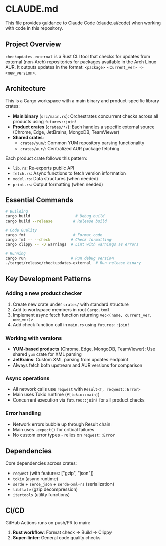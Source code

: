 # CLAUDE.md

This file provides guidance to Claude Code (claude.ai/code) when working with code in this repository.

## Project Overview

`checkupdates-external` is a Rust CLI tool that checks for updates from external (non-Arch) repositories for packages available in the Arch Linux AUR. It outputs updates in the format: `<package> <current_ver> -> <new_version>`.

## Architecture

This is a Cargo workspace with a main binary and product-specific library crates:

- **Main binary** (`src/main.rs`): Orchestrates concurrent checks across all products using `futures::join!`
- **Product crates** (`crates/*/`): Each handles a specific external source (Chrome, Edge, JetBrains, MongoDB, TeamViewer)
- **Shared crates**:
  - `crates/yum/`: Common YUM repository parsing functionality
  - `crates/aur/`: Centralized AUR package fetching

Each product crate follows this pattern:
- `lib.rs`: Re-exports public API
- `fetch.rs`: Async functions to fetch version information
- `model.rs`: Data structures (when needed)
- `print.rs`: Output formatting (when needed)

## Essential Commands

```bash
# Building
cargo build                    # Debug build
cargo build --release         # Release build

# Code Quality
cargo fmt                     # Format code
cargo fmt -- --check         # Check formatting
cargo clippy -- -D warnings  # Lint with warnings as errors

# Running
cargo run                    # Run debug version
./target/release/checkupdates-external  # Run release binary
```

## Key Development Patterns

### Adding a new product checker

1. Create new crate under `crates/` with standard structure
2. Add to workspace members in root `Cargo.toml`
3. Implement async fetch function returning `Vec<(name, current_ver, new_ver)>`
4. Add check function call in `main.rs` using `futures::join!`

### Working with versions

- **YUM-based products** (Chrome, Edge, MongoDB, TeamViewer): Use shared `yum` crate for XML parsing
- **JetBrains**: Custom XML parsing from updates endpoint
- Always fetch both upstream and AUR versions for comparison

### Async operations

- All network calls use `reqwest` with `Result<T, reqwest::Error>`
- Main uses Tokio runtime (`#[tokio::main]`)
- Concurrent execution via `futures::join!` for all product checks

### Error handling

- Network errors bubble up through Result chain
- Main uses `.expect()` for critical failures
- No custom error types - relies on `reqwest::Error`

## Dependencies

Core dependencies across crates:
- `reqwest` (with features: ["gzip", "json"])
- `tokio` (async runtime)
- `serde` + `serde_json` + `serde-xml-rs` (serialization)
- `libflate` (gzip decompression)
- `itertools` (utility functions)

## CI/CD

GitHub Actions runs on push/PR to main:
1. **Rust workflow**: Format check → Build → Clippy
2. **Super-linter**: General code quality checks